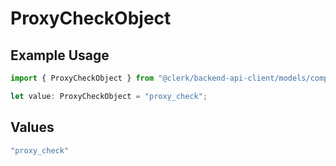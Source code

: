 # ProxyCheckObject

## Example Usage

```typescript
import { ProxyCheckObject } from "@clerk/backend-api-client/models/components";

let value: ProxyCheckObject = "proxy_check";
```

## Values

```typescript
"proxy_check"
```